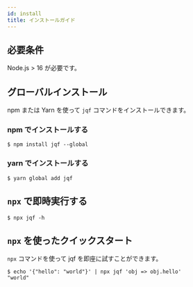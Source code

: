 ```yaml
---
id: install
title: インストールガイド
---
```


## 必要条件

Node.js > 16 が必要です。

## グローバルインストール

npm または Yarn を使って `jqf` コマンドをインストールできます。

### npm でインストールする

```shell
$ npm install jqf --global
```

### yarn でインストールする

```shell
$ yarn global add jqf
```

## `npx` で即時実行する

```shell
$ npx jqf -h
```

<a name="quick-start-with-npx"></a>

## `npx` を使ったクイックスタート

`npx` コマンドを使って jqf を即座に試すことができます。

```shell
$ echo '{"hello": "world"}' | npx jqf 'obj => obj.hello'
"world"
```
